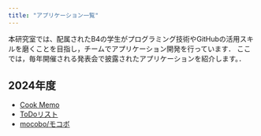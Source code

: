 ```yaml
---
title: "アプリケーション一覧"
---
```


本研究室では、配属されたB4の学生がプログラミング技術やGitHubの活用スキルを磨くことを目指し，チームでアプリケーション開発を行っています．
ここでは，毎年開催される発表会で披露されたアプリケーションを紹介します。．

## 2024年度
- [Cook Memo](2024/cook_memo/)
- [ToDoリスト](2024/to_do_app/)
- [mocobo/モコボ](2024/my_own_cook_book/)
